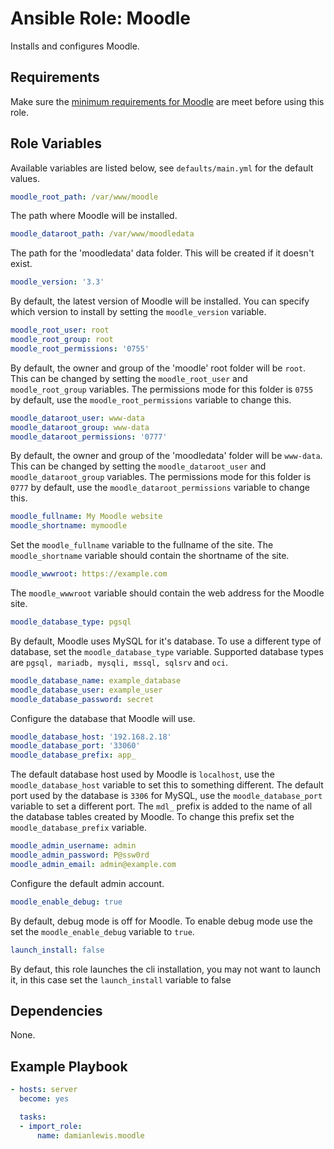 # Ansible Role: Moodle
Installs and configures Moodle.

## Requirements
Make sure the [minimum requirements for Moodle](https://docs.moodle.org/en/Installing_Moodle) are meet before using this role.

## Role Variables
Available variables are listed below, see `defaults/main.yml` for the default values.

```yaml
moodle_root_path: /var/www/moodle
```
The path where Moodle will be installed.

```yaml
moodle_dataroot_path: /var/www/moodledata
```
The path for the 'moodledata' data folder. This will be created if it doesn't exist.

```yaml
moodle_version: '3.3'
```
By default, the latest version of Moodle will be installed. You can specify which version to install by setting the `moodle_version` variable.

```yaml
moodle_root_user: root
moodle_root_group: root
moodle_root_permissions: '0755'
```
By default, the owner and group of the 'moodle' root folder will be `root`. This can be changed by setting the `moodle_root_user` and `moodle_root_group` variables. The permissions mode for this folder is `0755` by default, use the `moodle_root_permissions` variable to change this.

```yaml
moodle_dataroot_user: www-data
moodle_dataroot_group: www-data
moodle_dataroot_permissions: '0777'
```
By default, the owner and group of the 'moodledata' folder will be `www-data`. This can be changed by setting the `moodle_dataroot_user` and `moodle_dataroot_group` variables. The permissions mode for this folder is `0777` by default, use the `moodle_dataroot_permissions` variable to change this.

```yaml
moodle_fullname: My Moodle website
moodle_shortname: mymoodle
```
Set the `moodle_fullname` variable to the fullname of the site. The `moodle_shortname` variable should contain the shortname of the site.

```yaml
moodle_wwwroot: https://example.com
```
The `moodle_wwwroot` variable should contain the web address for the Moodle site.

```yaml
moodle_database_type: pgsql
```
By default, Moodle uses MySQL for it's database. To use a different type of database, set the `moodle_database_type` variable. Supported database types are `pgsql, mariadb, mysqli, mssql, sqlsrv` and `oci`.

```yaml
moodle_database_name: example_database
moodle_database_user: example_user
moodle_database_password: secret
```
Configure the database that Moodle will use.

```yaml
moodle_database_host: '192.168.2.18'
moodle_database_port: '33060'
moodle_database_prefix: app_
```
The default database host used by Moodle is `localhost`, use the `moodle_database_host` variable to set this to something different. The default port used by the database is `3306` for MySQL, use the `moodle_database_port` variable to set a different port. The `mdl_` prefix is added to the name of all the database tables created by Moodle. To change this prefix set the `moodle_database_prefix` variable.

```yaml
moodle_admin_username: admin
moodle_admin_password: P@ssw0rd
moodle_admin_email: admin@example.com
```
Configure the default admin account.

```yaml
moodle_enable_debug: true
```
By default, debug mode is off for Moodle. To enable debug mode use the set the `moodle_enable_debug` variable to `true`.

```yaml
launch_install: false
```
By defaut, this role launches the cli installation, you may not want to launch it, in this case set the `launch_install` variable to false

## Dependencies
None.

## Example Playbook
```yaml
- hosts: server
  become: yes

  tasks:
  - import_role:
      name: damianlewis.moodle
```
